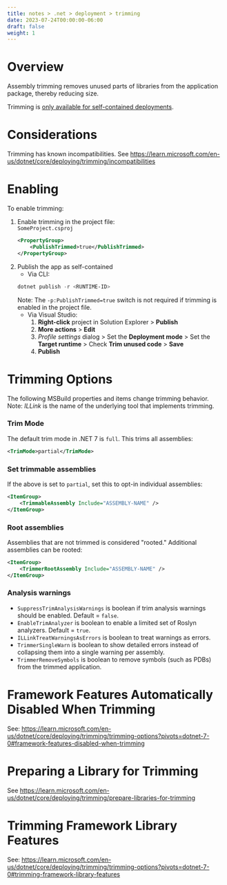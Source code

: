 ```yaml
---
title: notes > .net > deployment > trimming
date: 2023-07-24T00:00:00-06:00
draft: false
weight: 1
---
```


# Overview
Assembly trimming removes unused parts of libraries from the application package, thereby reducing size.

Trimming is <u>only available for self-contained deployments</u>.

# Considerations
<o>Trimming has known incompatibilities.</o>  See https://learn.microsoft.com/en-us/dotnet/core/deploying/trimming/incompatibilities

# Enabling
To enable trimming:  
1. Enable trimming in the project file:   
    `SomeProject.csproj`
    ```xml
    <PropertyGroup>
        <PublishTrimmed>true</PublishTrimmed>
    </PropertyGroup>
    ```
2. Publish the app as self-contained
   - Via CLI:  
    ```powershell
    dotnet publish -r <RUNTIME-ID>
    ```
    Note: The `-p:PublishTrimmed=true` switch is not required if trimming is enabled in the project file.
   - Via Visual Studio:  
     1. **Right-click** project in Solution Explorer > **Publish**
     2. **More actions** > **Edit** 
     3. *Profile settings* dialog > Set the **Deployment mode** > Set the **Target runtime** > Check **Trim unused code** > **Save**
     4. **Publish** 

# Trimming Options
The following MSBuild properties and items change trimming behavior.  
Note: *ILLink* is the name of the underlying tool that implements trimming.

### Trim Mode
The default trim mode in .NET 7 is `full`.  This trims all assemblies:
```xml
<TrimMode>partial</TrimMode>
```

### Set trimmable assemblies
If the above is set to `partial`, set this to opt-in individual assemblies:
```xml
<ItemGroup>
    <TrimmableAssembly Include="ASSEMBLY-NAME" />
</ItemGroup>
```

### Root assemblies
Assemblies that are not trimmed is considered "rooted."  Additional assemblies can be rooted:
```xml
<ItemGroup>
    <TrimmerRootAssembly Include="ASSEMBLY-NAME" />
</ItemGroup>
```

### Analysis warnings
- `SuppressTrimAnalysisWarnings` is boolean if trim analysis warnings should be enabled.  Default = `false`. 
- `EnableTrimAnalyzer` is boolean to enable a limited set of Roslyn analyzers. Default = `true`.
- `ILLinkTreatWarningsAsErrors` is boolean to treat warnings as errors.
- `TrimmerSingleWarn` is boolean to show detailed errors instead of collapsing them into a single warning per assembly.
- `TrimmerRemoveSymbols` is boolean to remove symbols (such as PDBs) from the trimmed application.

# Framework Features Automatically Disabled When Trimming
See: https://learn.microsoft.com/en-us/dotnet/core/deploying/trimming/trimming-options?pivots=dotnet-7-0#framework-features-disabled-when-trimming

# Preparing a Library for Trimming
See https://learn.microsoft.com/en-us/dotnet/core/deploying/trimming/prepare-libraries-for-trimming

# Trimming Framework Library Features
See: https://learn.microsoft.com/en-us/dotnet/core/deploying/trimming/trimming-options?pivots=dotnet-7-0#trimming-framework-library-features